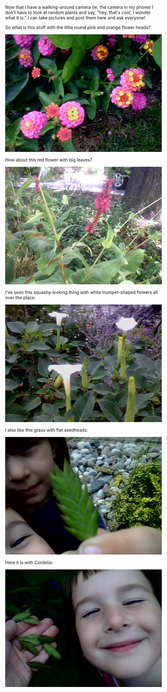 <!--
.. title: Some Pictures
.. date: 2010-09-09 21:03:10
.. author: Amy Brown
-->

Now that I have a walking-around camera (ie, the camera in my phone)
I don't have to look at random plants and say, "hey, that's cool, I
wonder what it is." I can take pictures and post them here and ask
everyone!

So what is this stuff with the little round pink and orange flower 
heads?

<img src="/images/amy/100909/pinkPuffy.jpg" />

How about this red flower with big leaves?

<img src="/images/amy/100909/redSpiky.jpg" />

I've seen this squashy-looking thing with white trumpet-shaped
flowers all over the place:

<img src="/images/amy/100909/whiteTrumpets.jpg" />

I also like this grass with flat seedheads:

<img src="/images/amy/100909/delphineGrass.jpg" />

Here it is with Cordelia:

<img src="/images/amy/100909/cordeliaGrass.jpg" />



